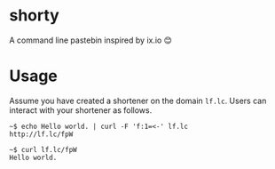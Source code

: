 # shorty

A command line pastebin inspired by ix.io 😊

# Usage

Assume you have created a shortener on the domain `lf.lc`. Users can interact with your shortener as follows.

```
~$ echo Hello world. | curl -F 'f:1=<-' lf.lc
http://lf.lc/fpW

~$ curl lf.lc/fpW
Hello world.
```
